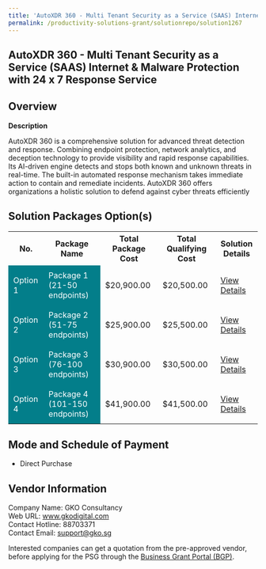 ```yaml
---
title: 'AutoXDR 360 - Multi Tenant Security as a Service (SAAS) Internet & Malware Protection with 24 x 7 Response Service'
permalink: /productivity-solutions-grant/solutionrepo/solution1267
---
```


## AutoXDR 360 - Multi Tenant Security as a Service (SAAS) Internet & Malware Protection with 24 x 7 Response Service

## Overview

**Description**

AutoXDR 360 is a comprehensive solution for advanced threat detection and response. Combining endpoint protection, network analytics, and deception technology to provide visibility and rapid response capabilities. Its AI-driven engine detects and stops both known and unknown threats in real-time. The built-in automated response mechanism takes immediate action to contain and remediate incidents. AutoXDR 360 offers organizations a holistic solution to defend against cyber threats efficiently

## Solution Packages Option(s)

<table>
<tr>
<th><b>No.</b></th>
<th><b>Package Name</b></th>
<th><b>Total Package Cost</b></th>
<th><b>Total Qualifying Cost</b></th>
<th><b>Solution Details</b></th>
</tr>
<tr>
<td style='padding: 10px; background-color: #037E8A; color: #FFFFFF;'>Option 1</td>
<td style='padding: 10px; background-color: #037E8A; color: #FFFFFF;'>Package 1 (21-50 endpoints)</td>
<td style='padding: 10px;'>$20,900.00</td>
<td style='padding: 10px;'>$20,500.00</td>
<td style='padding: 10px;'><a href='/images/psg/GKO_Consultancy_AutoXDR_360_Multi_Tenant_SAAS_05102023_Desensitised_Annex3_Part1.pdf' target='_blank'>View Details</a></td>
</tr>
<tr>
<td style='padding: 10px; background-color: #037E8A; color: #FFFFFF;'>Option 2</td>
<td style='padding: 10px; background-color: #037E8A; color: #FFFFFF;'>Package 2 (51-75 endpoints)</td>
<td style='padding: 10px;'>$25,900.00</td>
<td style='padding: 10px;'>$25,500.00</td>
<td style='padding: 10px;'><a href='/images/psg/GKO_Consultancy_AutoXDR_360_Multi_Tenant_SAAS_05102023_Desensitised_Annex3_Part2.pdf' target='_blank'>View Details</a></td>
</tr>
<tr>
<td style='padding: 10px; background-color: #037E8A; color: #FFFFFF;'>Option 3</td>
<td style='padding: 10px; background-color: #037E8A; color: #FFFFFF;'>Package 3 (76-100 endpoints)</td>
<td style='padding: 10px;'>$30,900.00</td>
<td style='padding: 10px;'>$30,500.00</td>
<td style='padding: 10px;'><a href='/images/psg/GKO_Consultancy_AutoXDR_360_Multi_Tenant_SAAS_05102023_Desensitised_Annex3_Part3.pdf' target='_blank'>View Details</a></td>
</tr>
<tr>
<td style='padding: 10px; background-color: #037E8A; color: #FFFFFF;'>Option 4</td>
<td style='padding: 10px; background-color: #037E8A; color: #FFFFFF;'>Package 4 (101-150 endpoints)</td>
<td style='padding: 10px;'>$41,900.00</td>
<td style='padding: 10px;'>$41,500.00</td>
<td style='padding: 10px;'><a href='/images/psg/GKO_Consultancy_AutoXDR_360_Multi_Tenant_SAAS_05102023_Desensitised_Annex3_Part4.pdf' target='_blank'>View Details</a></td>
</tr>
</table>

## Mode and Schedule of Payment

 - Direct Purchase

## Vendor Information

 Company Name: GKO Consultancy<br>Web URL: www.gkodigital.com <br>Contact Hotline: 88703371 <br>Contact Email: support@gko.sg 

Interested companies can get a quotation from the pre-approved vendor, before applying for the PSG through the <a href='https://www.businessgrants.gov.sg/' target='_blank' rel='noopener'>Business Grant Portal (BGP)</a>.

<script src="/jquery/resize-tables.js"></script>
